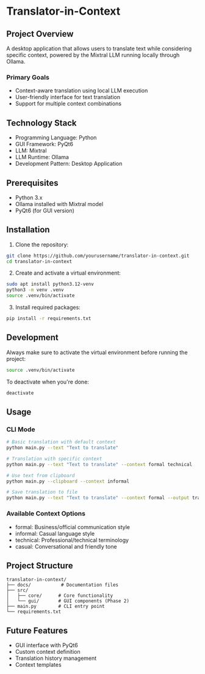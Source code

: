# Translator-in-Context

## Project Overview
A desktop application that allows users to translate text while considering specific context, powered by the Mixtral LLM running locally through Ollama.

### Primary Goals
- Context-aware translation using local LLM execution
- User-friendly interface for text translation
- Support for multiple context combinations

## Technology Stack
- Programming Language: Python
- GUI Framework: PyQt6
- LLM: Mixtral
- LLM Runtime: Ollama
- Development Pattern: Desktop Application

## Prerequisites
- Python 3.x
- Ollama installed with Mixtral model
- PyQt6 (for GUI version)

## Installation

1. Clone the repository:
```bash
git clone https://github.com/yourusername/translator-in-context.git
cd translator-in-context
```

2. Create and activate a virtual environment:
```bash
sudo apt install python3.12-venv
python3 -m venv .venv
source .venv/bin/activate
```

3. Install required packages:
```bash
pip install -r requirements.txt
```

## Development
Always make sure to activate the virtual environment before running the project:
```bash
source .venv/bin/activate
```

To deactivate when you're done:
```bash
deactivate
```

## Usage

### CLI Mode
```bash
# Basic translation with default context
python main.py --text "Text to translate"

# Translation with specific context
python main.py --text "Text to translate" --context formal technical

# Use text from clipboard
python main.py --clipboard --context informal

# Save translation to file
python main.py --text "Text to translate" --context formal --output translation.txt
```

### Available Context Options
- formal: Business/official communication style
- informal: Casual language style
- technical: Professional/technical terminology
- casual: Conversational and friendly tone

## Project Structure
```
translator-in-context/
├── docs/           # Documentation files
├── src/
│   ├── core/      # Core functionality
│   └── gui/       # GUI components (Phase 2)
├── main.py        # CLI entry point
└── requirements.txt
```

## Future Features
- GUI interface with PyQt6
- Custom context definition
- Translation history management
- Context templates
